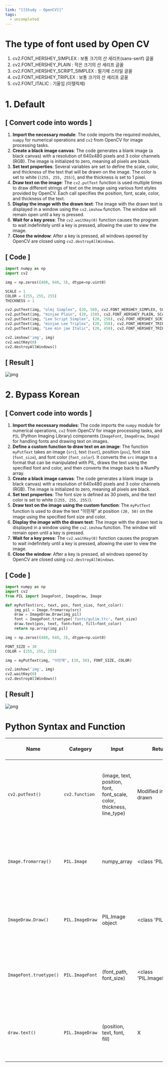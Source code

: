```yaml
---
link: "[[Study - OpenCV]]"
tags:
  - uncompleted
---
```

# The type of font used by Open CV

1. cv2.FONT_HERSHEY_SIMPLEX : 보통 크기의 산 세리프(sans-serif) 글꼴
2. cv2.FONT_HERSHEY_PLAIN : 작은 크기의 산 세리프 글꼴
3. cv2.FONT_HERSHEY_SCRIPT_SIMPLEX : 필기체 스타일 글꼴
4. cv2.FONT_HERSHEY_TRIPLEX : 보통 크기의 산 세리프 글꼴
5. cv2.FONT_ITALIC : 기울임 (이탤릭체)

# 1. Default
## [ Convert code into words ]
1. **Import the necessary module**: The code imports the required modules, `numpy` for numerical operations and `cv2` from OpenCV for image processing tasks.
2. **Create a black image canvas**: The code generates a blank image (a black canvas) with a resolution of 640x480 pixels and 3 color channels (RGB). The image is initialized to zero, meaning all pixels are black.
3. **Set text properties**: Several variables are set to define the scale, color, and thickness of the text that will be drawn on the image. The color is set to white (`(255, 255, 255)`), and the thickness is set to 1 pixel.
4. **Draw text on the image**: The `cv2.putText` function is used multiple times to draw different strings of text on the image using various font styles provided by OpenCV. Each call specifies the position, font, scale, color, and thickness of the text.
5. **Display the image with the drawn text**: The image with the drawn text is displayed in a window using the `cv2.imshow` function. The window will remain open until a key is pressed.
6. **Wait for a key press**: The `cv2.waitKey(0)` function causes the program to wait indefinitely until a key is pressed, allowing the user to view the image.
7. **Close the window**: After a key is pressed, all windows opened by OpenCV are closed using `cv2.destroyAllWindows`.
## [ Code ]
```python
import numpy as np
import cv2

img = np.zeros((480, 640, 3), dtype=np.uint8)

SCALE = 1
COLOR = (255, 255, 255)
THICKNESS = 1

cv2.putText(img, "olmj Simplex", (20, 50), cv2.FONT_HERSHEY_SIMPLEX, SCALE, COLOR, THICKNESS)
cv2.putText(img, "minjae Plain", (20, 150), cv2.FONT_HERSHEY_PLAIN, SCALE, COLOR, THICKNESS)
cv2.putText(img, "Lee Script Simplex", (20, 250), cv2.FONT_HERSHEY_SCRIPT_SIMPLEX, SCALE, COLOR, THICKNESS)
cv2.putText(img, "minjae Lee Triplex", (20, 350), cv2.FONT_HERSHEY_TRIPLEX, SCALE, COLOR, THICKNESS)
cv2.putText(img, "Lee min jae Italic", (20, 450), cv2.FONT_HERSHEY_TRIPLEX | cv2.FONT_ITALIC, SCALE, COLOR, THICKNESS)

cv2.imshow('img', img)
cv2.waitKey(0)
cv2.destroyAllWindows()
```

## [ Result ]
![png](/Attachment/Pasted-image-20240809225930.png)
# 2. Bypass Korean

## [ Convert code into words ]

1. **Import the necessary modules**: The code imports the `numpy` module for numerical operations, `cv2` from OpenCV for image processing tasks, and `PIL` (Python Imaging Library) components (`ImageFont`, `ImageDraw`, `Image`) for handling fonts and drawing text on images.
2. **Define a custom function to draw text on an image**: The function `myPutText` takes an image (`src`), text (`text`), position (`pos`), font size (`font_size`), and font color (`font_color`). It converts the `src` image to a format that can be manipulated with PIL, draws the text using the specified font and color, and then converts the image back to a NumPy array.
3. **Create a black image canvas**: The code generates a blank image (a black canvas) with a resolution of 640x480 pixels and 3 color channels (RGB). The image is initialized to zero, meaning all pixels are black.
4. **Set text properties**: The font size is defined as 30 pixels, and the text color is set to white (`(255, 255, 255)`).
5. **Draw text on the image using the custom function**: The `myPutText` function is used to draw the text "이민재" at position `(20, 50)` on the image using the specified font size and color.
6. **Display the image with the drawn text**: The image with the drawn text is displayed in a window using the `cv2.imshow` function. The window will remain open until a key is pressed.
7. **Wait for a key press**: The `cv2.waitKey(0)` function causes the program to wait indefinitely until a key is pressed, allowing the user to view the image.
8. **Close the window**: After a key is pressed, all windows opened by OpenCV are closed using `cv2.destroyAllWindows`.
    
## [ Code ]

```python
import numpy as np
import cv2
from PIL import ImageFont, ImageDraw, Image

def myPutText(src, text, pos, font_size, font_color):
    img_pil = Image.fromarray(src)
    draw = ImageDraw.Draw(img_pil)
    font = ImageFont.truetype('fonts/gulim.ttc', font_size)
    draw.text(pos, text, font=font, fill=font_color)
    return np.array(img_pil)

img = np.zeros((480, 640, 3), dtype=np.uint8)

FONT_SIZE = 30
COLOR = (255, 255, 255)

img = myPutText(img, "이민재", (20, 50), FONT_SIZE, COLOR)

cv2.imshow('img', img)
cv2.waitKey(0)
cv2.destroyAllWindows()
```


## [ Result ]
![png](/Attachment/Pasted-image-20240809230956.png)



# Python Syntax and Function

| Name                   | Category     | Input                                                                                   | Return (or Result)                                      | Explain it in my own words                                                                                                                                                  | Important Execution Code                                                                                                                                               |
| ---------------------- | ------------ | --------------------------------------------------------------------------------------- | ------------------------------------------------------- | ----------------------------------------------------------------------------------------------------------------------------------------------------------------------------- | ------------------------------------------------------------------------------------------------------------------------------------------------------------------------ |
| `cv2.putText()`        | `cv2.function` | (image, text, position, font, font_scale, color, thickness, line_type)                  | Modified image with text drawn                          | Adds text to the image at the specified `position` using the given `font`, `font_scale`, `color`, `thickness`, and optional `line_type`.                                      | `font` specifies the text style (e.g., `cv2.FONT_HERSHEY_SIMPLEX`); `font_scale` adjusts text size; `color` and `thickness` determine text appearance.                  |
| `Image.fromarray()`    | `PIL.Image`   | numpy_array                                                                             | <class 'PIL.Image.Image'>                               | Converts a NumPy array to a PIL image object, allowing for more advanced image manipulation.                                                                               | Creates a PIL Image object from the NumPy array to enable text drawing with PIL capabilities.                                                                           |
| `ImageDraw.Draw()`     | `PIL.ImageDraw`| PIL.Image object                                                                        | <class 'PIL.ImageDraw.Draw'>                             | Initializes a drawing context on a PIL image to enable drawing shapes and text.                                                                                             | Provides drawing functionality on the PIL Image object.                                                                                                                |
| `ImageFont.truetype()` | `PIL.ImageFont` | (font_path, font_size)                                                                  | <class 'PIL.ImageFont.FreeTypeFont'>                     | Loads a TrueType or OpenType font file and creates a font object with the specified `font_size`.                                                                            | Loads a font from the specified path with the given size, allowing for customized text appearance.                                                                    |
| `draw.text()`          | `PIL.ImageDraw`| (position, text, font, fill)                                                             | X                                                       | Draws text onto the PIL image at the specified `position` with the given `font` and `fill` color.                                                                           | Writes the text to the PIL Image at the defined position using the specified font and color.                                                                          |

